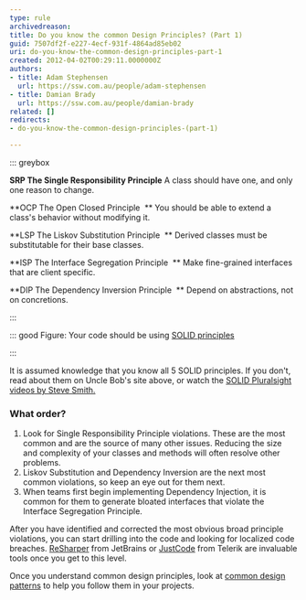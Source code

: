 ```yaml
---
type: rule
archivedreason: 
title: Do you know the common Design Principles? (Part 1)
guid: 7507df2f-e227-4ecf-931f-4864ad85eb02
uri: do-you-know-the-common-design-principles-part-1
created: 2012-04-02T00:29:11.0000000Z
authors:
- title: Adam Stephensen
  url: https://ssw.com.au/people/adam-stephensen
- title: Damian Brady
  url: https://ssw.com.au/people/damian-brady
related: []
redirects:
- do-you-know-the-common-design-principles-(part-1)

---
```


::: greybox

**SRP The Single Responsibility Principle** 
A class should have one, and only one reason to change.

**OCP	The Open Closed Principle 
** You should be able to extend a class's behavior without modifying it.

**LSP The Liskov Substitution Principle 
** Derived classes must be substitutable for their base classes.

**ISP The Interface Segregation Principle 
** Make fine-grained interfaces that are client specific.

**DIP	The Dependency Inversion Principle 
** Depend on abstractions, not on concretions.

:::

::: good
Figure: Your code should be using     [SOLID principles](https&#58;//en.wikipedia.org/wiki/SOLID_%28object-oriented_design%29)

:::

<!--endintro-->

It is assumed knowledge that you know all 5 SOLID principles. If you don't, read about them on Uncle Bob's site above, or watch the [SOLID Pluralsight videos by Steve Smith.](http&#58;//www.pluralsight-training.net/microsoft/courses/TableOfContents?courseName=principles-oo-design&amp;highlight=)

### What order?

1. Look for Single Responsibility Principle violations. These are the most common and are the source of many other issues. Reducing the size and complexity of your classes and methods will often resolve other problems.
2. Liskov Substitution and Dependency Inversion are the next most common violations, so keep an eye out for them next.
3. When teams first begin implementing Dependency Injection, it is common for them to generate bloated interfaces that violate the Interface Segregation Principle.


After you have identified and corrected the most obvious broad principle violations, you can start drilling into the code and looking for localized code breaches. [ReSharper](http&#58;//www.jetbrains.com/resharper/) from JetBrains or [JustCode](http&#58;//www.telerik.com/products/justcode.aspx) from Telerik are invaluable tools once you get to this level.

Once you understand common design principles, look at [common design patterns](/Pages/DoYouKnowCommonDesignPatterns.aspx) to help you follow them in your projects.
